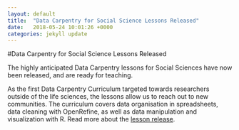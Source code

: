 ```yaml
---
layout: default
title:  "Data Carpentry for Social Science Lessons Released"
date:   2018-05-24 10:01:26 +0000
categories: jekyll update
---
```

#Data Carpentry for Social Science Lessons Released

The highly anticipated Data Carpentry lessons for Social Sciences have now been released, and are ready for teaching. 

As the first Data Carpentry Curriculum targeted towards researchers outside of the life sciences, the lessons allow us to 
reach out to new communities. The curriculum covers data organisation in spreadsheets, data cleaning with OpenRefine, 
as well as data manipulation and visualization with R. Read more about the [lesson release](https://carpentries.us14.list-manage.com/track/click?u=46d7513c798c6bd41e5f58f4a&id=be89a7ca0c&e=b0f726ae71).
